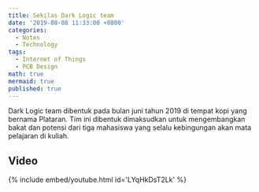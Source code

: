 ```yaml
---
title: Sekilas Dark Logic team
date: '2019-08-08 11:33:00 +0800'
categories:
  - Notes
  - Technology
tags:
  - Internet of Things
  - PCB Design
math: true
mermaid: true
published: true
---
```


Dark Logic team dibentuk pada bulan juni tahun 2019 di tempat kopi yang bernama Plataran. Tim ini dibentuk dimaksudkan untuk mengembangkan bakat dan potensi dari tiga mahasiswa yang selalu kebingungan akan mata pelajaran di kuliah. 



## Video
{% include embed/youtube.html id='LYqHkDsT2Lk' %}
